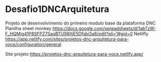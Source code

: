 # Desafio1DNCArquitetura
Projeto de desenvolvimento do primeiro modulo base da plataforma DNC
Planilha sheet monkey
https://docs.google.com/spreadsheets/d/1abTzW-F_HQMig41P8SFPZ7SaqBTU98ItjE5Dfsbi3a8/edit?pli=1#gid=0
Netlifly
https://app.netlify.com/sites/projetos-dnc-arquitetura-para-voce/configuration/general

Site projeto
https://projetos-dnc-arquitetura-para-voce.netlify.app/
